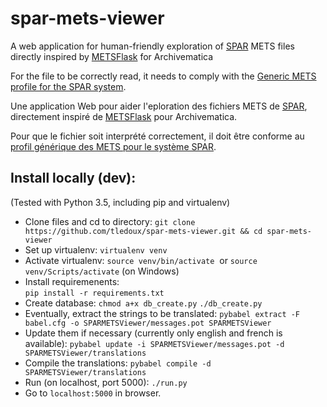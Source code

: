 # spar-mets-viewer

A web application for human-friendly exploration of [SPAR](http://www.bnf.fr/fr/professionnels/spar_systeme_preservation_numerique.html) METS files
directly inspired by [METSFlask](https://github.com/timothyryanwalsh/METSFlask) for Archivematica

For the file to be correctly read, it needs to comply with the [Generic METS profile for the SPAR system](https://www.loc.gov/standards/mets/profiles/00000039.xml).

Une application Web pour aider l'eploration des fichiers METS de [SPAR](http://www.bnf.fr/fr/professionnels/spar_systeme_preservation_numerique.html), directement inspiré de [METSFlask](https://github.com/timothyryanwalsh/METSFlask) pour Archivematica.

Pour que le fichier soit interprété correctement, il doit être conforme au [profil générique des METS pour le système SPAR](https://www.loc.gov/standards/mets/profiles/00000039.xml).

## Install locally (dev):  
(Tested with Python 3.5, including pip and virtualenv)

* Clone files and cd to directory: 
`git clone https://github.com/tledoux/spar-mets-viewer.git && cd spar-mets-viewer` 
* Set up virtualenv: 
`virtualenv venv` 
* Activate virtualenv: 
`source venv/bin/activate`  or `source venv/Scripts/activate` (on Windows)
* Install requiremenents:  
`pip install -r requirements.txt` 
* Create database: 
`chmod a+x db_create.py` 
`./db_create.py` 
* Eventually, extract the strings to be translated:
`pybabel extract -F babel.cfg -o SPARMETSViewer/messages.pot SPARMETSViewer`
* Update them if necessary (currently only english and french is available):
`pybabel update -i SPARMETSViewer/messages.pot -d SPARMETSViewer/translations`
* Compile the translations:
`pybabel compile -d SPARMETSViewer/translations`
* Run (on localhost, port 5000): 
`./run.py`  
* Go to `localhost:5000` in browser. 
